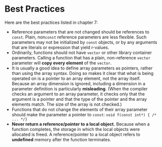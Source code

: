 # Best Practices

Here are the best practices listed in chapter 7:

- Reference parameters that are not changed should be references to `const`. Plain, non`const` reference parameters are less flexible. Such parameters may not be initialized by `const` objects, or by any arguments that are literals or expression that yield r-values.
- Ordinarily, functions should not have `vector` or other library container parameters. Calling a function that has a plain, non-reference `vector` parameter will **copy every element** of the `vector`.
- It is usually a good idea to define array parameters as pointers, rather than using the array syntax. Doing so makes it clear that what is being operated on is a pointer to an array element, not the array itself. Because an array dimension is ignored, including a dimension in a parameter definition is particularly **misleading**. (When the compiler checks an argument to an array parameter, it checks only that the argument is a pointer and that the type of the pointer and the array elements match. The size of the array is not checked.)
- Functions that do not change the elements of their array parameter should make the parameter a pointer to `const`: `void f(const int*) { /* ... */}`
- **Never return a reference/pointer to a local object.** Because when a function completes, the storage in which the local objects were allocated is freed. A reference/pointer to a local object refers to **undefined** memory after the function terminates.